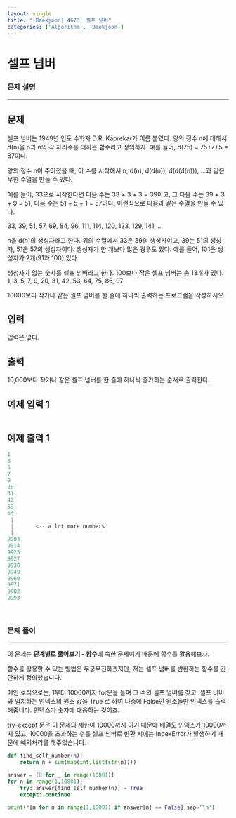 ```yaml
---
layout: single
title: "[Baekjoon] 4673. 셀프 넘버"
categories: ['Algorithm', 'Baekjoon']
---
```




# 셀프 넘버

### 문제 설명

---

## 문제

셀프 넘버는 1949년 인도 수학자 D.R. Kaprekar가 이름 붙였다. 양의 정수 n에 대해서 d(n)을 n과 n의 각 자리수를 더하는 함수라고 정의하자. 예를 들어, d(75) = 75+7+5 = 87이다.

양의 정수 n이 주어졌을 때, 이 수를 시작해서 n, d(n), d(d(n)), d(d(d(n))), ...과 같은 무한 수열을 만들 수 있다. 

예를 들어, 33으로 시작한다면 다음 수는 33 + 3 + 3 = 39이고, 그 다음 수는 39 + 3 + 9 = 51, 다음 수는 51 + 5 + 1 = 57이다. 이런식으로 다음과 같은 수열을 만들 수 있다.

33, 39, 51, 57, 69, 84, 96, 111, 114, 120, 123, 129, 141, ...

n을 d(n)의 생성자라고 한다. 위의 수열에서 33은 39의 생성자이고, 39는 51의 생성자, 51은 57의 생성자이다. 생성자가 한 개보다 많은 경우도 있다. 예를 들어, 101은 생성자가 2개(91과 100) 있다. 

생성자가 없는 숫자를 셀프 넘버라고 한다. 100보다 작은 셀프 넘버는 총 13개가 있다. 1, 3, 5, 7, 9, 20, 31, 42, 53, 64, 75, 86, 97

10000보다 작거나 같은 셀프 넘버를 한 줄에 하나씩 출력하는 프로그램을 작성하시오.

## 입력

입력은 없다.

## 출력

10,000보다 작거나 같은 셀프 넘버를 한 줄에 하나씩 증가하는 순서로 출력한다.

## 예제 입력 1 

```python

```

## 예제 출력 1 

```python
1
3
5
7
9
20
31
42
53
64
 |
 |       <-- a lot more numbers
 |
9903
9914
9925
9927
9938
9949
9960
9971
9982
9993
```

<br>

### 문제 풀이

---

 이 문제는 **단계별로 풀어보기 - 함수**에 속한 문제이기 때문에 함수를 활용해보자. 

함수를 활용할 수 있는 방법은 무궁무진하겠지만, 저는 셀프 넘버를 반환하는 함수를 간단하게 정의했습니다. 

메인 로직으로는, 1부터 10000까지 for문을 돌며 그 수의 셀프 넘버를 찾고, 셀프 너버와 일치하는 인덱스의 원소 값을 True 로 하여 나중에 False인 원소들만 인덱스를 출력해줍니다. 인덱스가 숫자에 대응하는 것이죠. 

try-except 문은 이 문제의 제한이 10000까지 이기 때문에 배열도 인덱스가 10000까지 있고, 10000을 초과하는 수를 셀프 넘버로 반환 시에는 IndexError가 발생하기 때문에 예외처리를 해주었습니다. 

```python
def find_self_number(n):
    return n + sum(map(int,list(str(n))))

answer = [0 for _ in range(10001)]
for n in range(1,10001):
    try: answer[find_self_number(n)] = True
    except: continue

print(*[n for n in range(1,10001) if answer[n] == False],sep='\n') 
```

<br>

